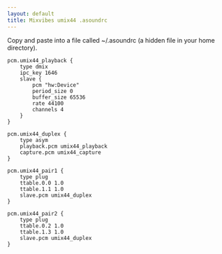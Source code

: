 ```yaml
---
layout: default
title: Mixvibes umix44 .asoundrc
---
```


Copy and paste into a file called ~/.asoundrc (a hidden file in your home directory).

```
pcm.umix44_playback {
	type dmix
	ipc_key 1646
	slave {
		pcm "hw:Device"
		period_size 0
		buffer_size 65536
		rate 44100
		channels 4
	}
}

pcm.umix44_duplex {
	type asym
	playback.pcm umix44_playback
	capture.pcm umix44_capture
}

pcm.umix44_pair1 {
	type plug
	ttable.0.0 1.0
	ttable.1.1 1.0
	slave.pcm umix44_duplex
}

pcm.umix44_pair2 {
	type plug
	ttable.0.2 1.0
	ttable.1.3 1.0
	slave.pcm umix44_duplex
}
```
